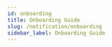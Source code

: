 ```yaml
---
id: onboarding
title: Onboarding Guide
slug: /notification/onboarding
sidebar_label: Onboarding Guide
---
```

